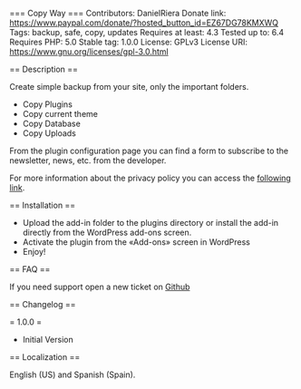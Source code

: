 === Copy Way ===
Contributors: DanielRiera
Donate link: https://www.paypal.com/donate/?hosted_button_id=EZ67DG78KMXWQ
Tags: backup, safe, copy, updates
Requires at least: 4.3
Tested up to: 6.4
Requires PHP: 5.0
Stable tag: 1.0.0
License: GPLv3
License URI: https://www.gnu.org/licenses/gpl-3.0.html

== Description ==

Create simple backup from your site, only the important folders.

- Copy Plugins
- Copy current theme
- Copy Database
- Copy Uploads 

From the plugin configuration page you can find a form to subscribe to the newsletter, news, etc. from the developer.

For more information about the privacy policy you can access the [following link](https://danielriera.net/politica-de-privacidad).

== Installation ==

* Upload the add-in folder to the plugins directory or install the add-in directly from the WordPress add-ons screen.
* Activate the plugin from the «Add-ons» screen in WordPress
* Enjoy!
 
== FAQ ==

If you need support open a new ticket on [Github](https://github.com/DanielRiera/cwp/issues)

 
== Changelog ==

= 1.0.0 =
- Initial Version

== Localization ==

English (US) and Spanish (Spain).
